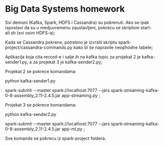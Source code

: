 # Big Data Systems homework

Svi demoni (Kafka, Spark, HDFS i Cassandra) su pokrenuti. Ako se ipak ispostavi da su u medjuvremenu zaustavljeni, pokrecu se skriptom start-all.sh (svi osim HDFS-a);

Kada se Cassandra pokrene, potrebno je izvrsiti skriptu spark-project/cassandra-commands.py kako bi se napravile neophodne tabele;

Aplikacija koja cita record-e i salje ih na kafka topic za projekat 2 je kafka-sender1.py, a za projekat 3 je kafka-sender2.py;



Projekat 2 se pokrece komandama:


python kafka-sender1.py


spark-submit --master spark://localhost:7077 --jars spark-streaming-kafka-0-8-assembly_2.11-2.4.5.jar app-streaming.py ;



Projekat 3 se pokrece komandama:


python kafka-sender2.py


spark-submit --master spark://localhost:7077 --jars spark-streaming-kafka-0-8-assembly_2.11-2.4.5.jar app-ml.py ;



Sve komande se pokrecu iz spark-project foldera.
